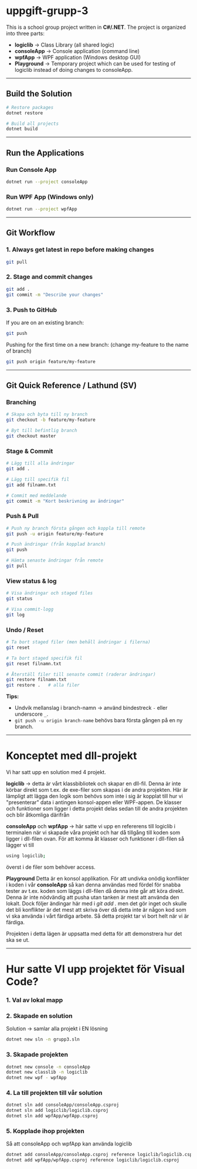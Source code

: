 # uppgift-grupp-3

This is a school group project written in **C#/.NET**. The project is organized into three parts:

* **logiclib** → Class Library (all shared logic)
* **consoleApp** → Console application (command line)
* **wpfApp** → WPF application (Windows desktop GUI)
* **Playground** → Temporary project which can be used for testing of logiclib instead of doing changes to consoleApp.

---

## Build the Solution

```bash
# Restore packages
dotnet restore

# Build all projects
dotnet build
```

---

## Run the Applications

### Run Console App

```bash
dotnet run --project consoleApp
```

### Run WPF App (Windows only)

```bash
dotnet run --project wpfApp
```

---

## Git Workflow

### 1. Always get latest in repo before making changes
```bash
git pull
```

### 2. Stage and commit changes

```bash
git add .
git commit -m "Describe your changes"
```

### 3. Push to GitHub

If you are on an existing branch:
```bash
git push
```

Pushing for the first time on a new branch: (change my-feature to the name of branch)
```bash
git push origin feature/my-feature
```

---

## Git Quick Reference / Lathund (SV)

### Branching

```bash
# Skapa och byta till ny branch
git checkout -b feature/my-feature

# Byt till befintlig branch
git checkout master
```

### Stage & Commit

```bash
# Lägg till alla ändringar
git add .

# Lägg till specifik fil
git add filnamn.txt

# Commit med meddelande
git commit -m "Kort beskrivning av ändringar"
```

### Push & Pull

```bash
# Push ny branch första gången och koppla till remote
git push -u origin feature/my-feature

# Push ändringar (från kopplad branch)
git push

# Hämta senaste ändringar från remote
git pull
```

### View status & log

```bash
# Visa ändringar och staged files
git status

# Visa commit-logg
git log
```

### Undo / Reset

```bash
# Ta bort staged filer (men behåll ändringar i filerna)
git reset

# Ta bort staged specifik fil
git reset filnamn.txt

# Återställ filer till senaste commit (raderar ändringar)
git restore filnamn.txt
git restore .   # alla filer
```

**Tips:**

* Undvik mellanslag i branch-namn → använd bindestreck `-` eller underscore `_`.
* `git push -u origin branch-name` behövs bara första gången på en ny branch.

---

 # Konceptet med dll-projekt
 Vi har satt upp en solution med 4 projekt.

 **logiclib** -> detta är vårt klassbibliotek och skapar en dll-fil. Denna är inte körbar direkt som t.ex. de exe-filer som skapas i de andra projekten.
 Här är lämpligt att lägga den logik som behövs som inte i sig är kopplat till hur vi "presenterar" data i antingen konsol-appen eller WPF-appen.
 De klasser och funktioner som ligger i detta projekt delas sedan till de andra projekten och blir åtkomliga därifrån
 
 **consoleApp** och **wpfApp** -> här satte vi upp en refererens till logiclib i terminalen när vi skapade våra projekt och har då tillgång till koden som ligger i dll-filen ovan.
 För att komma åt klasser och funktioner i dll-filen så lägger vi till
 ```bash
using logiclib;
```
överst i de filer som behöver access.

**Playground**
Detta är en konsol applikation. För att undivka onödig konflikter i koden i vår **consoleApp** så kan denna användas med fördel för snabba tester av t.ex. koden som läggs i dll-filen då denna inte går att köra direkt. Denna är inte nödvändig att pusha utan tanken är mest att använda den lokalt. Dock följer ändingar här med i *git add .* men det gör inget och skulle det bli konflikter är det mest att skriva över då detta inte är någon kod som vi ska använda i vårt färdiga arbete. Så detta projekt tar vi bort helt när vi är färdiga.

Projekten i detta lägen är uppsatta med detta för att demonstrera hur det ska se ut.

---

# Hur satte VI upp projektet för Visual Code?

### 1. Val av lokal mapp

### 2. Skapade en solution
Solution -> samlar alla projekt i EN lösning
```bash
dotnet new sln -n grupp3.sln
```

### 3. Skapade projekten
```bash
dotnet new console -n consoleApp
dotnet new classlib -n logiclib
dotnet new wpf - wpfApp
```

### 4. La till projekten till vår solution
```bash
dotnet sln add consoleApp/consoleApp.csproj
dotnet sln add logiclib/logiclib.csproj
dotnet sln add wpfApp/wpfApp.csproj
```

### 5. Kopplade ihop projekten
Så att consoleApp och wpfApp kan använda logiclib
```bash
dotnet add consoleApp/consoleApp.csproj reference logiclib/logiclib.csproj
dotnet add wpfApp/wpfApp.csproj reference logiclib/logiclib.csproj
```

